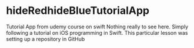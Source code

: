 # hideRedhideBlueTutorialApp
Tutorial App from udemy course on swift
Nothing really to see here.  Simply following a tutorial on iOS programming in Swift.  This particular lesson was setting
up a repository in GitHub


